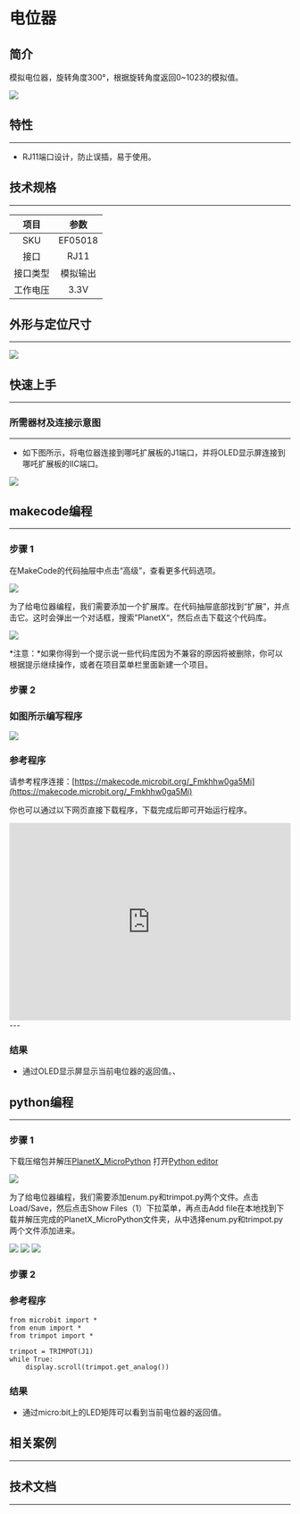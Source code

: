 # 电位器

## 简介
模拟电位器，旋转角度300°，根据旋转角度返回0~1023的模拟值。

![](./images/05018_01.png)

## 特性
---
- RJ11端口设计，防止误插，易于使用。
## 技术规格
---

项目 | 参数 
:-: | :-: 
SKU|EF05018
接口|RJ11
接口类型|模拟输出
工作电压|3.3V






## 外形与定位尺寸
---


![](./images/05018_02.png)


## 快速上手
---

### 所需器材及连接示意图
---

- 如下图所示，将电位器连接到哪吒扩展板的J1端口，并将OLED显示屏连接到哪吒扩展板的IIC端口。


![](./images/05018_03.png)

## makecode编程
---

### 步骤 1
在MakeCode的代码抽屉中点击“高级”，查看更多代码选项。

![](./images/05001_04.png)

为了给电位器编程，我们需要添加一个扩展库。在代码抽屉底部找到“扩展”，并点击它。这时会弹出一个对话框，搜索”PlanetX“，然后点击下载这个代码库。

![](./images/05001_05.png)

*注意：*如果你得到一个提示说一些代码库因为不兼容的原因将被删除，你可以根据提示继续操作，或者在项目菜单栏里面新建一个项目。
### 步骤 2
### 如图所示编写程序

![](./images/05018_06.png)


### 参考程序
请参考程序连接：[https://makecode.microbit.org/_Fmkhhw0ga5Mi](https://makecode.microbit.org/_Fmkhhw0ga5Mi)

你也可以通过以下网页直接下载程序，下载完成后即可开始运行程序。

<div style="position:relative;height:0;padding-bottom:70%;overflow:hidden;"><iframe style="position:absolute;top:0;left:0;width:100%;height:100%;" src="https://makecode.microbit.org/#pub:_Fmkhhw0ga5Mi" frameborder="0" sandbox="allow-popups allow-forms allow-scripts allow-same-origin"></iframe></div>  
---

### 结果
- 通过OLED显示屏显示当前电位器的返回值。、

## python编程
---


### 步骤 1
下载压缩包并解压[PlanetX_MicroPython](https://github.com/lionyhw/PlanetX_MicroPython/archive/master.zip)
打开[Python editor](https://python.microbit.org/v/2.0)

![](./images/05001_07.png)

为了给电位器编程，我们需要添加enum.py和trimpot.py两个文件。点击Load/Save，然后点击Show Files（1）下拉菜单，再点击Add file在本地找到下载并解压完成的PlanetX_MicroPython文件夹，从中选择enum.py和trimpot.py两个文件添加进来。

![](./images/05001_08.png)
![](./images/05001_09.png)
![](./images/05018_10.png)

### 步骤 2
### 参考程序
```
from microbit import *
from enum import *
from trimpot import *

trimpot = TRIMPOT(J1)
while True:
    display.scroll(trimpot.get_analog())
```


### 结果
- 通过micro:bit上的LED矩阵可以看到当前电位器的返回值。
## 相关案例
---

## 技术文档
---

